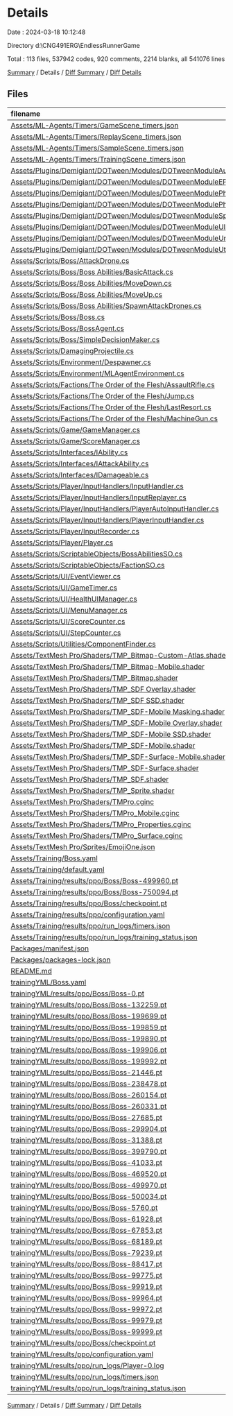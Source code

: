 # Details

Date : 2024-03-18 10:12:48

Directory d:\\CNG491ERG\\EndlessRunnerGame

Total : 113 files,  537942 codes, 920 comments, 2214 blanks, all 541076 lines

[Summary](results.md) / Details / [Diff Summary](diff.md) / [Diff Details](diff-details.md)

## Files
| filename | language | code | comment | blank | total |
| :--- | :--- | ---: | ---: | ---: | ---: |
| [Assets/ML-Agents/Timers/GameScene_timers.json](/Assets/ML-Agents/Timers/GameScene_timers.json) | JSON | 1 | 0 | 0 | 1 |
| [Assets/ML-Agents/Timers/ReplayScene_timers.json](/Assets/ML-Agents/Timers/ReplayScene_timers.json) | JSON | 1 | 0 | 0 | 1 |
| [Assets/ML-Agents/Timers/SampleScene_timers.json](/Assets/ML-Agents/Timers/SampleScene_timers.json) | JSON | 1 | 0 | 0 | 1 |
| [Assets/ML-Agents/Timers/TrainingScene_timers.json](/Assets/ML-Agents/Timers/TrainingScene_timers.json) | JSON | 1 | 0 | 1 | 2 |
| [Assets/Plugins/Demigiant/DOTween/Modules/DOTweenModuleAudio.cs](/Assets/Plugins/Demigiant/DOTween/Modules/DOTweenModuleAudio.cs) | C# | 94 | 80 | 25 | 199 |
| [Assets/Plugins/Demigiant/DOTween/Modules/DOTweenModuleEPOOutline.cs](/Assets/Plugins/Demigiant/DOTween/Modules/DOTweenModuleEPOOutline.cs) | C# | 109 | 18 | 20 | 147 |
| [Assets/Plugins/Demigiant/DOTween/Modules/DOTweenModulePhysics.cs](/Assets/Plugins/Demigiant/DOTween/Modules/DOTweenModulePhysics.cs) | C# | 137 | 60 | 20 | 217 |
| [Assets/Plugins/Demigiant/DOTween/Modules/DOTweenModulePhysics2D.cs](/Assets/Plugins/Demigiant/DOTween/Modules/DOTweenModulePhysics2D.cs) | C# | 125 | 51 | 18 | 194 |
| [Assets/Plugins/Demigiant/DOTween/Modules/DOTweenModuleSprite.cs](/Assets/Plugins/Demigiant/DOTween/Modules/DOTweenModuleSprite.cs) | C# | 63 | 17 | 14 | 94 |
| [Assets/Plugins/Demigiant/DOTween/Modules/DOTweenModuleUI.cs](/Assets/Plugins/Demigiant/DOTween/Modules/DOTweenModuleUI.cs) | C# | 390 | 203 | 70 | 663 |
| [Assets/Plugins/Demigiant/DOTween/Modules/DOTweenModuleUnityVersion.cs](/Assets/Plugins/Demigiant/DOTween/Modules/DOTweenModuleUnityVersion.cs) | C# | 254 | 99 | 37 | 390 |
| [Assets/Plugins/Demigiant/DOTween/Modules/DOTweenModuleUtils.cs](/Assets/Plugins/Demigiant/DOTween/Modules/DOTweenModuleUtils.cs) | C# | 123 | 27 | 18 | 168 |
| [Assets/Scripts/Boss/AttackDrone.cs](/Assets/Scripts/Boss/AttackDrone.cs) | C# | 53 | 1 | 14 | 68 |
| [Assets/Scripts/Boss/Boss Abilities/BasicAttack.cs](/Assets/Scripts/Boss/Boss%20Abilities/BasicAttack.cs) | C# | 59 | 1 | 10 | 70 |
| [Assets/Scripts/Boss/Boss Abilities/MoveDown.cs](/Assets/Scripts/Boss/Boss%20Abilities/MoveDown.cs) | C# | 40 | 0 | 7 | 47 |
| [Assets/Scripts/Boss/Boss Abilities/MoveUp.cs](/Assets/Scripts/Boss/Boss%20Abilities/MoveUp.cs) | C# | 42 | 0 | 7 | 49 |
| [Assets/Scripts/Boss/Boss Abilities/SpawnAttackDrones.cs](/Assets/Scripts/Boss/Boss%20Abilities/SpawnAttackDrones.cs) | C# | 72 | 0 | 13 | 85 |
| [Assets/Scripts/Boss/Boss.cs](/Assets/Scripts/Boss/Boss.cs) | C# | 69 | 0 | 11 | 80 |
| [Assets/Scripts/Boss/BossAgent.cs](/Assets/Scripts/Boss/BossAgent.cs) | C# | 78 | 9 | 18 | 105 |
| [Assets/Scripts/Boss/SimpleDecisionMaker.cs](/Assets/Scripts/Boss/SimpleDecisionMaker.cs) | C# | 38 | 7 | 10 | 55 |
| [Assets/Scripts/DamagingProjectile.cs](/Assets/Scripts/DamagingProjectile.cs) | C# | 22 | 4 | 4 | 30 |
| [Assets/Scripts/Environment/Despawner.cs](/Assets/Scripts/Environment/Despawner.cs) | C# | 14 | 2 | 2 | 18 |
| [Assets/Scripts/Environment/MLAgentEnvironment.cs](/Assets/Scripts/Environment/MLAgentEnvironment.cs) | C# | 18 | 0 | 4 | 22 |
| [Assets/Scripts/Factions/The Order of the Flesh/AssaultRifle.cs](/Assets/Scripts/Factions/The%20Order%20of%20the%20Flesh/AssaultRifle.cs) | C# | 59 | 1 | 11 | 71 |
| [Assets/Scripts/Factions/The Order of the Flesh/Jump.cs](/Assets/Scripts/Factions/The%20Order%20of%20the%20Flesh/Jump.cs) | C# | 35 | 0 | 7 | 42 |
| [Assets/Scripts/Factions/The Order of the Flesh/LastResort.cs](/Assets/Scripts/Factions/The%20Order%20of%20the%20Flesh/LastResort.cs) | C# | 68 | 4 | 12 | 84 |
| [Assets/Scripts/Factions/The Order of the Flesh/MachineGun.cs](/Assets/Scripts/Factions/The%20Order%20of%20the%20Flesh/MachineGun.cs) | C# | 72 | 1 | 9 | 82 |
| [Assets/Scripts/Game/GameManager.cs](/Assets/Scripts/Game/GameManager.cs) | C# | 72 | 2 | 15 | 89 |
| [Assets/Scripts/Game/ScoreManager.cs](/Assets/Scripts/Game/ScoreManager.cs) | C# | 41 | 0 | 8 | 49 |
| [Assets/Scripts/Interfaces/IAbility.cs](/Assets/Scripts/Interfaces/IAbility.cs) | C# | 21 | 0 | 4 | 25 |
| [Assets/Scripts/Interfaces/IAttackAbility.cs](/Assets/Scripts/Interfaces/IAttackAbility.cs) | C# | 5 | 1 | 1 | 7 |
| [Assets/Scripts/Interfaces/IDamageable.cs](/Assets/Scripts/Interfaces/IDamageable.cs) | C# | 18 | 0 | 3 | 21 |
| [Assets/Scripts/Player/InputHandlers/InputHandler.cs](/Assets/Scripts/Player/InputHandlers/InputHandler.cs) | C# | 21 | 0 | 3 | 24 |
| [Assets/Scripts/Player/InputHandlers/InputReplayer.cs](/Assets/Scripts/Player/InputHandlers/InputReplayer.cs) | C# | 56 | 7 | 6 | 69 |
| [Assets/Scripts/Player/InputHandlers/PlayerAutoInputHandler.cs](/Assets/Scripts/Player/InputHandlers/PlayerAutoInputHandler.cs) | C# | 3 | 234 | 2 | 239 |
| [Assets/Scripts/Player/InputHandlers/PlayerInputHandler.cs](/Assets/Scripts/Player/InputHandlers/PlayerInputHandler.cs) | C# | 11 | 0 | 2 | 13 |
| [Assets/Scripts/Player/InputRecorder.cs](/Assets/Scripts/Player/InputRecorder.cs) | C# | 71 | 2 | 10 | 83 |
| [Assets/Scripts/Player/Player.cs](/Assets/Scripts/Player/Player.cs) | C# | 77 | 0 | 13 | 90 |
| [Assets/Scripts/ScriptableObjects/BossAbilitiesSO.cs](/Assets/Scripts/ScriptableObjects/BossAbilitiesSO.cs) | C# | 12 | 0 | 2 | 14 |
| [Assets/Scripts/ScriptableObjects/FactionSO.cs](/Assets/Scripts/ScriptableObjects/FactionSO.cs) | C# | 19 | 0 | 6 | 25 |
| [Assets/Scripts/UI/EventViewer.cs](/Assets/Scripts/UI/EventViewer.cs) | C# | 20 | 0 | 3 | 23 |
| [Assets/Scripts/UI/GameTimer.cs](/Assets/Scripts/UI/GameTimer.cs) | C# | 16 | 1 | 4 | 21 |
| [Assets/Scripts/UI/HealthUIManager.cs](/Assets/Scripts/UI/HealthUIManager.cs) | C# | 16 | 0 | 1 | 17 |
| [Assets/Scripts/UI/MenuManager.cs](/Assets/Scripts/UI/MenuManager.cs) | C# | 12 | 0 | 3 | 15 |
| [Assets/Scripts/UI/ScoreCounter.cs](/Assets/Scripts/UI/ScoreCounter.cs) | C# | 13 | 0 | 2 | 15 |
| [Assets/Scripts/UI/StepCounter.cs](/Assets/Scripts/UI/StepCounter.cs) | C# | 11 | 0 | 2 | 13 |
| [Assets/Scripts/Utilities/ComponentFinder.cs](/Assets/Scripts/Utilities/ComponentFinder.cs) | C# | 17 | 6 | 5 | 28 |
| [Assets/TextMesh Pro/Shaders/TMP_Bitmap-Custom-Atlas.shader](/Assets/TextMesh%20Pro/Shaders/TMP_Bitmap-Custom-Atlas.shader) | UnityShader | 109 | 2 | 33 | 144 |
| [Assets/TextMesh Pro/Shaders/TMP_Bitmap-Mobile.shader](/Assets/TextMesh%20Pro/Shaders/TMP_Bitmap-Mobile.shader) | UnityShader | 112 | 3 | 31 | 146 |
| [Assets/TextMesh Pro/Shaders/TMP_Bitmap.shader](/Assets/TextMesh%20Pro/Shaders/TMP_Bitmap.shader) | UnityShader | 109 | 2 | 33 | 144 |
| [Assets/TextMesh Pro/Shaders/TMP_SDF Overlay.shader](/Assets/TextMesh%20Pro/Shaders/TMP_SDF%20Overlay.shader) | UnityShader | 243 | 4 | 71 | 318 |
| [Assets/TextMesh Pro/Shaders/TMP_SDF SSD.shader](/Assets/TextMesh%20Pro/Shaders/TMP_SDF%20SSD.shader) | UnityShader | 241 | 4 | 66 | 311 |
| [Assets/TextMesh Pro/Shaders/TMP_SDF-Mobile Masking.shader](/Assets/TextMesh%20Pro/Shaders/TMP_SDF-Mobile%20Masking.shader) | UnityShader | 188 | 10 | 50 | 248 |
| [Assets/TextMesh Pro/Shaders/TMP_SDF-Mobile Overlay.shader](/Assets/TextMesh%20Pro/Shaders/TMP_SDF-Mobile%20Overlay.shader) | UnityShader | 183 | 8 | 50 | 241 |
| [Assets/TextMesh Pro/Shaders/TMP_SDF-Mobile SSD.shader](/Assets/TextMesh%20Pro/Shaders/TMP_SDF-Mobile%20SSD.shader) | UnityShader | 82 | 4 | 21 | 107 |
| [Assets/TextMesh Pro/Shaders/TMP_SDF-Mobile.shader](/Assets/TextMesh%20Pro/Shaders/TMP_SDF-Mobile.shader) | UnityShader | 183 | 8 | 50 | 241 |
| [Assets/TextMesh Pro/Shaders/TMP_SDF-Surface-Mobile.shader](/Assets/TextMesh%20Pro/Shaders/TMP_SDF-Surface-Mobile.shader) | UnityShader | 103 | 8 | 28 | 139 |
| [Assets/TextMesh Pro/Shaders/TMP_SDF-Surface.shader](/Assets/TextMesh%20Pro/Shaders/TMP_SDF-Surface.shader) | UnityShader | 122 | 4 | 33 | 159 |
| [Assets/TextMesh Pro/Shaders/TMP_SDF.shader](/Assets/TextMesh%20Pro/Shaders/TMP_SDF.shader) | UnityShader | 243 | 4 | 71 | 318 |
| [Assets/TextMesh Pro/Shaders/TMP_Sprite.shader](/Assets/TextMesh%20Pro/Shaders/TMP_Sprite.shader) | UnityShader | 97 | 0 | 20 | 117 |
| [Assets/TextMesh Pro/Shaders/TMPro.cginc](/Assets/TextMesh%20Pro/Shaders/TMPro.cginc) | UnityShader | 63 | 2 | 20 | 85 |
| [Assets/TextMesh Pro/Shaders/TMPro_Mobile.cginc](/Assets/TextMesh%20Pro/Shaders/TMPro_Mobile.cginc) | UnityShader | 122 | 2 | 34 | 158 |
| [Assets/TextMesh Pro/Shaders/TMPro_Properties.cginc](/Assets/TextMesh%20Pro/Shaders/TMPro_Properties.cginc) | UnityShader | 62 | 10 | 14 | 86 |
| [Assets/TextMesh Pro/Shaders/TMPro_Surface.cginc](/Assets/TextMesh%20Pro/Shaders/TMPro_Surface.cginc) | UnityShader | 76 | 7 | 19 | 102 |
| [Assets/TextMesh Pro/Sprites/EmojiOne.json](/Assets/TextMesh%20Pro/Sprites/EmojiOne.json) | JSON | 155 | 0 | 2 | 157 |
| [Assets/Training/Boss.yaml](/Assets/Training/Boss.yaml) | YAML | 26 | 0 | 0 | 26 |
| [Assets/Training/default.yaml](/Assets/Training/default.yaml) | YAML | 25 | 0 | 1 | 26 |
| [Assets/Training/results/ppo/Boss/Boss-499960.pt](/Assets/Training/results/ppo/Boss/Boss-499960.pt) | XML | 15,032 | 0 | 63 | 15,095 |
| [Assets/Training/results/ppo/Boss/Boss-750094.pt](/Assets/Training/results/ppo/Boss/Boss-750094.pt) | XML | 14,957 | 0 | 64 | 15,021 |
| [Assets/Training/results/ppo/Boss/checkpoint.pt](/Assets/Training/results/ppo/Boss/checkpoint.pt) | XML | 14,958 | 0 | 64 | 15,022 |
| [Assets/Training/results/ppo/configuration.yaml](/Assets/Training/results/ppo/configuration.yaml) | YAML | 78 | 0 | 1 | 79 |
| [Assets/Training/results/ppo/run_logs/timers.json](/Assets/Training/results/ppo/run_logs/timers.json) | JSON | 335 | 0 | 0 | 335 |
| [Assets/Training/results/ppo/run_logs/training_status.json](/Assets/Training/results/ppo/run_logs/training_status.json) | JSON | 38 | 0 | 0 | 38 |
| [Packages/manifest.json](/Packages/manifest.json) | JSON | 45 | 0 | 1 | 46 |
| [Packages/packages-lock.json](/Packages/packages-lock.json) | JSON | 501 | 0 | 1 | 502 |
| [README.md](/README.md) | Markdown | 2 | 0 | 1 | 3 |
| [trainingYML/Boss.yaml](/trainingYML/Boss.yaml) | YAML | 29 | 0 | 0 | 29 |
| [trainingYML/results/ppo/Boss/Boss-0.pt](/trainingYML/results/ppo/Boss/Boss-0.pt) | XML | 5,235 | 0 | 17 | 5,252 |
| [trainingYML/results/ppo/Boss/Boss-132259.pt](/trainingYML/results/ppo/Boss/Boss-132259.pt) | XML | 4,899 | 0 | 25 | 4,924 |
| [trainingYML/results/ppo/Boss/Boss-199699.pt](/trainingYML/results/ppo/Boss/Boss-199699.pt) | XML | 5,019 | 0 | 24 | 5,043 |
| [trainingYML/results/ppo/Boss/Boss-199859.pt](/trainingYML/results/ppo/Boss/Boss-199859.pt) | XML | 5,009 | 0 | 13 | 5,022 |
| [trainingYML/results/ppo/Boss/Boss-199890.pt](/trainingYML/results/ppo/Boss/Boss-199890.pt) | XML | 5,174 | 0 | 22 | 5,196 |
| [trainingYML/results/ppo/Boss/Boss-199906.pt](/trainingYML/results/ppo/Boss/Boss-199906.pt) | XML | 5,153 | 0 | 31 | 5,184 |
| [trainingYML/results/ppo/Boss/Boss-199992.pt](/trainingYML/results/ppo/Boss/Boss-199992.pt) | XML | 5,048 | 0 | 18 | 5,066 |
| [trainingYML/results/ppo/Boss/Boss-21446.pt](/trainingYML/results/ppo/Boss/Boss-21446.pt) | XML | 5,000 | 0 | 28 | 5,028 |
| [trainingYML/results/ppo/Boss/Boss-238478.pt](/trainingYML/results/ppo/Boss/Boss-238478.pt) | XML | 5,174 | 0 | 22 | 5,196 |
| [trainingYML/results/ppo/Boss/Boss-260154.pt](/trainingYML/results/ppo/Boss/Boss-260154.pt) | XML | 15,385 | 0 | 59 | 15,444 |
| [trainingYML/results/ppo/Boss/Boss-260331.pt](/trainingYML/results/ppo/Boss/Boss-260331.pt) | XML | 14,877 | 0 | 63 | 14,940 |
| [trainingYML/results/ppo/Boss/Boss-27685.pt](/trainingYML/results/ppo/Boss/Boss-27685.pt) | XML | 5,032 | 0 | 24 | 5,056 |
| [trainingYML/results/ppo/Boss/Boss-299904.pt](/trainingYML/results/ppo/Boss/Boss-299904.pt) | XML | 14,807 | 0 | 79 | 14,886 |
| [trainingYML/results/ppo/Boss/Boss-31388.pt](/trainingYML/results/ppo/Boss/Boss-31388.pt) | XML | 4,967 | 0 | 22 | 4,989 |
| [trainingYML/results/ppo/Boss/Boss-399790.pt](/trainingYML/results/ppo/Boss/Boss-399790.pt) | XML | 14,805 | 0 | 79 | 14,884 |
| [trainingYML/results/ppo/Boss/Boss-41033.pt](/trainingYML/results/ppo/Boss/Boss-41033.pt) | XML | 5,039 | 0 | 19 | 5,058 |
| [trainingYML/results/ppo/Boss/Boss-469520.pt](/trainingYML/results/ppo/Boss/Boss-469520.pt) | XML | 14,805 | 0 | 79 | 14,884 |
| [trainingYML/results/ppo/Boss/Boss-499970.pt](/trainingYML/results/ppo/Boss/Boss-499970.pt) | XML | 4,980 | 0 | 13 | 4,993 |
| [trainingYML/results/ppo/Boss/Boss-500034.pt](/trainingYML/results/ppo/Boss/Boss-500034.pt) | XML | 4,980 | 0 | 13 | 4,993 |
| [trainingYML/results/ppo/Boss/Boss-5760.pt](/trainingYML/results/ppo/Boss/Boss-5760.pt) | XML | 1,759 | 0 | 5 | 1,764 |
| [trainingYML/results/ppo/Boss/Boss-61928.pt](/trainingYML/results/ppo/Boss/Boss-61928.pt) | XML | 5,060 | 0 | 24 | 5,084 |
| [trainingYML/results/ppo/Boss/Boss-67853.pt](/trainingYML/results/ppo/Boss/Boss-67853.pt) | XML | 5,112 | 0 | 19 | 5,131 |
| [trainingYML/results/ppo/Boss/Boss-68189.pt](/trainingYML/results/ppo/Boss/Boss-68189.pt) | XML | 4,957 | 0 | 22 | 4,979 |
| [trainingYML/results/ppo/Boss/Boss-79239.pt](/trainingYML/results/ppo/Boss/Boss-79239.pt) | XML | 5,076 | 0 | 18 | 5,094 |
| [trainingYML/results/ppo/Boss/Boss-88417.pt](/trainingYML/results/ppo/Boss/Boss-88417.pt) | XML | 5,087 | 0 | 26 | 5,113 |
| [trainingYML/results/ppo/Boss/Boss-99775.pt](/trainingYML/results/ppo/Boss/Boss-99775.pt) | XML | 4,900 | 0 | 25 | 4,925 |
| [trainingYML/results/ppo/Boss/Boss-99919.pt](/trainingYML/results/ppo/Boss/Boss-99919.pt) | XML | 5,008 | 0 | 13 | 5,021 |
| [trainingYML/results/ppo/Boss/Boss-99964.pt](/trainingYML/results/ppo/Boss/Boss-99964.pt) | XML | 5,046 | 0 | 18 | 5,064 |
| [trainingYML/results/ppo/Boss/Boss-99972.pt](/trainingYML/results/ppo/Boss/Boss-99972.pt) | XML | 5,018 | 0 | 24 | 5,042 |
| [trainingYML/results/ppo/Boss/Boss-99979.pt](/trainingYML/results/ppo/Boss/Boss-99979.pt) | XML | 5,152 | 0 | 31 | 5,183 |
| [trainingYML/results/ppo/Boss/Boss-99999.pt](/trainingYML/results/ppo/Boss/Boss-99999.pt) | XML | 5,173 | 0 | 22 | 5,195 |
| [trainingYML/results/ppo/Boss/checkpoint.pt](/trainingYML/results/ppo/Boss/checkpoint.pt) | XML | 5,008 | 0 | 13 | 5,021 |
| [trainingYML/results/ppo/configuration.yaml](/trainingYML/results/ppo/configuration.yaml) | YAML | 79 | 0 | 1 | 80 |
| [trainingYML/results/ppo/run_logs/Player-0.log](/trainingYML/results/ppo/run_logs/Player-0.log) | Log | 278,630 | 0 | 4 | 278,634 |
| [trainingYML/results/ppo/run_logs/timers.json](/trainingYML/results/ppo/run_logs/timers.json) | JSON | 335 | 0 | 0 | 335 |
| [trainingYML/results/ppo/run_logs/training_status.json](/trainingYML/results/ppo/run_logs/training_status.json) | JSON | 65 | 0 | 0 | 65 |

[Summary](results.md) / Details / [Diff Summary](diff.md) / [Diff Details](diff-details.md)